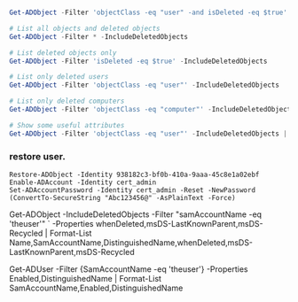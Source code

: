 ```powershell

Get-ADObject -Filter 'objectClass -eq "user" -and isDeleted -eq $true' -IncludeDeletedObjects

# List all objects and deleted objects
Get-ADObject -Filter * -IncludeDeletedObjects

# List deleted objects only
Get-ADObject -Filter 'isDeleted -eq $true' -IncludeDeletedObjects

# List only deleted users
Get-ADObject -Filter 'objectClass -eq "user"' -IncludeDeletedObjects

# List only deleted computers
Get-ADObject -Filter 'objectClass -eq "computer"' -IncludeDeletedObjects

# Show some useful attributes
Get-ADObject -Filter 'objectClass -eq "user"' -IncludeDeletedObjects |  Select-Object Name, SamAccountName, DistinguishedName, LastKnownParent
```





### restore user.
```
Restore-ADObject -Identity 938182c3-bf0b-410a-9aaa-45c8e1a02ebf
Enable-ADAccount -Identity cert_admin
Set-ADAccountPassword -Identity cert_admin -Reset -NewPassword (ConvertTo-SecureString "Abc123456@" -AsPlainText -Force)
```


Get-ADObject -IncludeDeletedObjects -Filter "samAccountName -eq 'theuser'" ` -Properties whenDeleted,msDS-LastKnownParent,msDS-Recycled |  Format-List Name,SamAccountName,DistinguishedName,whenDeleted,msDS-LastKnownParent,msDS-Recycled

Get-ADUser -Filter {SamAccountName -eq 'theuser'} -Properties Enabled,DistinguishedName |  Format-List SamAccountName,Enabled,DistinguishedName